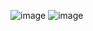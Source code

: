 ![image](https://github.com/user-attachments/assets/4202aae0-8f3c-4bc6-aefc-df33ebe1e97a)
![image](https://github.com/user-attachments/assets/e1868946-f9ed-4bd6-b645-d9f1e8606f7b)
